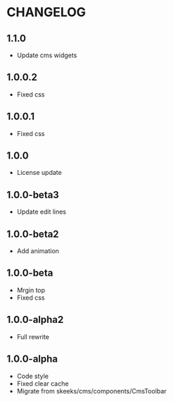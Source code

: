 CHANGELOG
==============

1.1.0
---------------
 * Update cms widgets
 
1.0.0.2
---------------
 * Fixed css
 
1.0.0.1
---------------
 * Fixed css
 
1.0.0
---------------
 * License update
 
1.0.0-beta3
---------------
 * Update edit lines
 
1.0.0-beta2
---------------
 * Add animation
 
1.0.0-beta
---------------
 * Mrgin top
 * Fixed css
 
1.0.0-alpha2
---------------
 * Full rewrite
 
1.0.0-alpha
---------------
 * Code style
 * Fixed clear cache
 * Migrate from skeeks/cms/components/CmsToolbar
